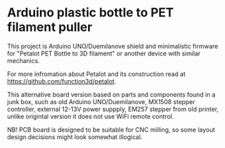 # Arduino plastic bottle to PET filament puller
This project is Arduino UNO/Duemilanove shield and minimalistic firmware for "Petalot PET Bottle to 3D filament" or another device with similar mechanics.

For more infromation about Petalot and its construction read at https://github.com/function3d/petalot.

This alternative board version based on parts and components found in a junk box, such as old Arduino UNO/Duemilanove, MX1508 stepper controller, external 12-13V power suppply, EM257 stepper from old printer, unlike origintal version it does not use WiFi remote control.

NB! PCB board is designed to be suitable for CNC milling, so some layout design decisions might look somewhat illogical.
